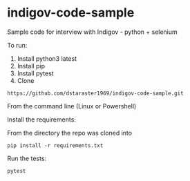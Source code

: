 # indigov-code-sample

Sample code for interview with Indigov - python + selenium

To run:
1) Install python3 latest
2) Install pip
3) Install pytest
4) Clone

`https://github.com/dstaraster1969/indigov-code-sample.git`

From the command line (Linux or Powershell)

Install the requirements:

From the directory the repo was cloned into

`pip install -r requirements.txt`

Run the tests:

`pytest`
